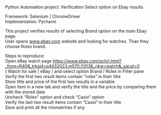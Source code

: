 Python Automation project: Verification Select option on Ebay results  

Framework: Selenium | ChromeDriver   
Implementation: Pycharm  

This project verifies results of selecting Brand option on the main Ebay page.  
User opens www.ebay.com website and looking for watches. Than they choose Rolex brand.  

Steps to reproduce:  
Open eBay watch page https://www.ebay.com/sch/i.html?_from=R40&_trksid=p4432023.m570.l1313&_nkw=watch&_sacat=0   
( Watch for sale | eBay ) and select option Brand / Rolex in Filter pane  
Verify the first two result items contain “rolex” in their title  
Store title and price of the first two results in a variable  
Open item in a new tab and verify the title and the price by comparing them with the stored data  
Uncheck “Rolex“ option and check “Casio“ option  
Verify the last two result items contain “Casio“ in their title  
Save and print all the mismatches if any  
